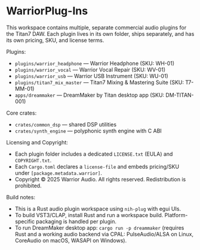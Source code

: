 # WarriorPlug-Ins

This workspace contains multiple, separate commercial audio plugins for the Titan7 DAW. Each plugin lives in its own folder, ships separately, and has its own pricing, SKU, and license terms.

Plugins:
- `plugins/warrior_headphone` — Warrior Headphone (SKU: WH-01)
- `plugins/warrior_vocal` — Warrior Vocal Repair (SKU: WV-01)
- `plugins/warrior_usb` — Warrior USB Instrument (SKU: WU-01)
- `plugins/titan7_mix_master` — Titan7 Mixing & Mastering Suite (SKU: T7-MM-01)
 - `apps/dreammaker` — DreamMaker by Titan desktop app (SKU: DM-TITAN-001)

Core crates:
- `crates/common_dsp` — shared DSP utilities
- `crates/synth_engine` — polyphonic synth engine with C ABI

Licensing and Copyright:
- Each plugin folder includes a dedicated `LICENSE.txt` (EULA) and `COPYRIGHT.txt`.
- Each `Cargo.toml` declares a `license-file` and embeds pricing/SKU under `[package.metadata.warrior]`.
- Copyright © 2025 Warrior Audio. All rights reserved. Redistribution is prohibited.

Build notes:
- This is a Rust audio plugin workspace using `nih-plug` with egui UIs.
- To build VST3/CLAP, install Rust and run a workspace build. Platform-specific packaging is handled per plugin.
 - To run DreamMaker desktop app: `cargo run -p dreammaker` (requires Rust and a working audio backend via CPAL: PulseAudio/ALSA on Linux, CoreAudio on macOS, WASAPI on Windows).